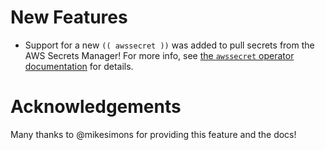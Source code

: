 # New Features

- Support for a new `(( awssecret ))` was added to pull secrets from the AWS Secrets Manager!
  For more info, see [the `awssecret` operator documentation](https://github.com/geofffranks/spruce/blob/master/doc/values-from-aws-secrets-manager.md) for details.

# Acknowledgements

Many thanks to @mikesimons for providing this feature and the docs!

